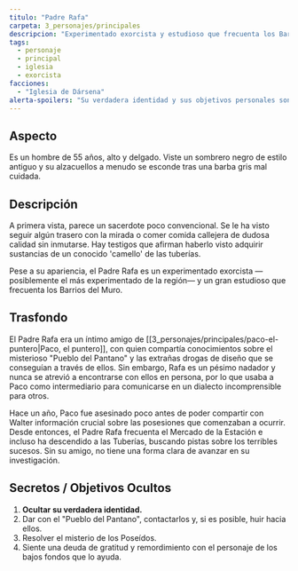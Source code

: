 ```yaml
---
titulo: "Padre Rafa"
carpeta: 3_personajes/principales
descripcion: "Experimentado exorcista y estudioso que frecuenta los Barrios del Muro, con una apariencia desfachatada que oculta una identidad secreta."
tags:
  - personaje
  - principal
  - iglesia
  - exorcista
facciones:
  - "Iglesia de Dársena"
alerta-spoilers: "Su verdadera identidad y sus objetivos personales son un secreto que no debe revelarse."
---
```


## Aspecto

Es un hombre de 55 años, alto y delgado. Viste un sombrero negro de estilo antiguo y su alzacuellos a menudo se esconde tras una barba gris mal cuidada.

## Descripción

A primera vista, parece un sacerdote poco convencional. Se le ha visto seguir algún trasero con la mirada o comer comida callejera de dudosa calidad sin inmutarse. Hay testigos que afirman haberlo visto adquirir sustancias de un conocido 'camello' de las tuberías.

Pese a su apariencia, el Padre Rafa es un experimentado exorcista —posiblemente el más experimentado de la región— y un gran estudioso que frecuenta los Barrios del Muro.

## Trasfondo

El Padre Rafa era un íntimo amigo de [[3_personajes/principales/paco-el-puntero|Paco, el puntero]], con quien compartía conocimientos sobre el misterioso "Pueblo del Pantano" y las extrañas drogas de diseño que se conseguían a través de ellos. Sin embargo, Rafa es un pésimo nadador y nunca se atrevió a encontrarse con ellos en persona, por lo que usaba a Paco como intermediario para comunicarse en un dialecto incomprensible para otros.

Hace un año, Paco fue asesinado poco antes de poder compartir con Walter información crucial sobre las posesiones que comenzaban a ocurrir. Desde entonces, el Padre Rafa frecuenta el Mercado de la Estación e incluso ha descendido a las Tuberías, buscando pistas sobre los terribles sucesos. Sin su amigo, no tiene una forma clara de avanzar en su investigación.

## Secretos / Objetivos Ocultos

1.  **Ocultar su verdadera identidad.**
2.  Dar con el "Pueblo del Pantano", contactarlos y, si es posible, huir hacia ellos.
3.  Resolver el misterio de los Poseídos.
4.  Siente una deuda de gratitud y remordimiento con el personaje de los bajos fondos que lo ayuda. 